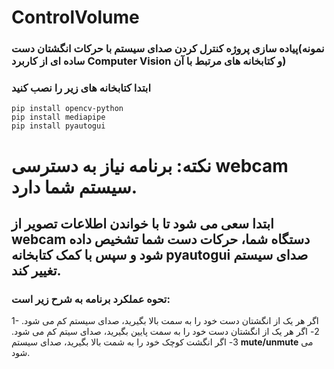 # ControlVolume
### پیاده سازی پروژه کنترل کردن صدای سیستم با حرکات انگشتان دست(نمونه ساده ای از کاربرد **Computer Vision** و کتابخانه های مرتبط با آن)
### ابتدا کتابخانه های زیر را نصب کنید

``` pip install opencv-python ```  
``` pip install mediapipe ``` \
``` pip install pyautogui ```



# نکته: برنامه نیاز به دسترسی **webcam** سیستم شما دارد.
## ابتدا سعی می شود تا با خواندن اطلاعات تصویر از **webcam** دستگاه شما، حرکات دست شما تشخیص داده شود و سپس با کمک کتابخانه **pyautogui** صدای سیستم تغییر کند.
### تحوه عملکرد برنامه به شرح زیر است:
1- اگر هر یک از انگشتان دست خود را به سمت بالا بگیرید، صدای سیستم کم می شود.
2- اگر هر یک از انگشتان دست خود را به سمت پایین بگیرید، صدای سیتم کم می شود.
3- اگر انگشت کوچک خود را به شمت بالا بگیرید، صدای سیستم **mute/unmute** می شود.







